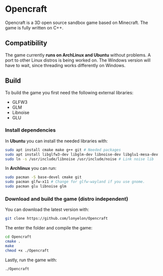 # Opencraft

Opencraft is a 3D open source sandbox game based on Minecraft. The game is fully written on C++.

## Compatibility
The game currently **runs on ArchLinux and Ubuntu** without problems. A port to other Linux distros is being worked on. The Windows version will have to wait, since threading works differently on Windows.

## Build

To build the game you first need the following external libraries:
* GLFW3
* GLM
* Libnoise
* GLU

### Install dependencies

In **Ubuntu** you can install the needed libraries with:
```bash
sudo apt install cmake make g++ git # Needed packages
sudo apt install libglfw3-dev libglm-dev libnoise-dev libglu1-mesa-dev # Needed libraries 
sudo ln -s /usr/include/libnoise /usr/include/noise # Link noise lib
```

In **Archlinux** you can run: 
```bash
sudo pacman -S base-devel cmake git
sudo pacman glfw-x11 # Change for glfw-wayland if you use gnome.
sudo pacman glu libnoise glm
```

### Download and build the game (distro independent)
You can download the latest version with:
```bash
git clone https://github.com/lonyelon/Opencraft
```

The enter the folder and compile the game:
```bash
cd Opencraft
cmake .
make
chmod +x ./Opencraft
```

Lastly, run the game with:
```
./Opencraft
```

